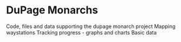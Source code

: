 DuPage Monarchs
===
Code, files and data supporting the dupage monarch project
Mapping waystations
Tracking progress - graphs and charts
Basic data
